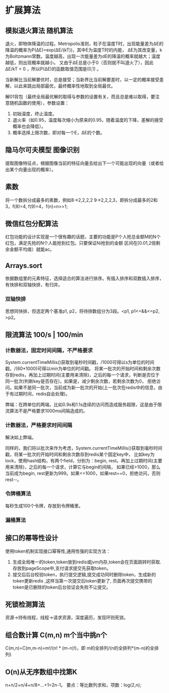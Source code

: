 # 扩展算法
## 模拟退火算法 随机算法
退火，即物体降温的过程。Metropolis准则，粒子在温度T时，出现能量差为ΔE的降温的概率为P(ΔE)=exp(ΔE/(kT))，其中E为温度T时的内能，
ΔE为其改变量，k为Boltzmann常数。温度越高，出现一次能量差为dE的降温的概率就越大；温度越低，则出现概率就越小。
又由于ΔE总是小于0（否则就不叫退火了），因此ΔE/kT < 0 ，所以P(ΔE)的函数取值范围是(0,1) 。

当新解比当前解要优时，总是接受；当新界比当前解要差时，以一定的概率接受差解，以此来跳出局部最优，最终概率性地取到全局最优。

解01背包（最终全局最优解的取得与参数的设置有关，而且总是难以取得，要注意随机函数的使用），参数设置：
1. 初始温度，终止温度。
2. 退火率（如0.95，温度每次缩小为原来的0.95，随着温度的下降，差解的接受概率也会降低）。
3. 概率选择上限次数，即对每一个E，ΔE的个数。
## 隐马尔可夫模型 图像识别
提取图像特征点，根据图像当前的特征向量去给出下一个可能出现的向量（或者给出某个向量出现的概率）。
## 素数
将一个数拆分成最多的素数，例如8->2,2,2,2 9->2,2,2,3，即拆分成最多的2和3，f(8)=4, f(9)=4，f(n)=n>>1;
## 微信红包分配算法
红包功能的设计实现是一个很有趣的话题，主要的功能是P个人抢总金额M的N个红包，满足先抢的N个人能抢到红包。只要保证Ni抢到的金额
区间在[0.01,2倍剩余金额平均值）就能ac。
## Arrays.sort
依据数组里的元素特征，选择适合的算法进行排序。有插入排序和双数插入排序，有快排和双轴快排，有归并。
### 双轴快排
思想同快排，但选定两个基准p1, p2，将待排数组分为3段。<p1, p1<=&&<=p2, >p2。  
##  限流算法 100/s | 100/min
### 计数器法，固定时间间隔，不严格要求
System.currentTimeMillis()获取到毫秒时间戳，/1000可得以s为单位的时间戳，/(60*1000)可得以min为单位的时间戳。
将某一批次的开始时间和剩余次数存到redis，再加上过期时间(主要用来清除)，之后的每一个请求，判断是否位于同一批次(判断key是否存在)，如果是，减少剩余次数，若剩余次数为0，
拒绝访问。如果不是同一批次，当前成为新一批次的开始(上一批次在redis中的信息，由于有过期时间，redis自会处理)。

弊端：在跨单位的两端，比如0.9s和1.1s连续的访问而造成服务超限，这是由于限流算法不是严格要求1000ms间隔造成的。
### 计数器法，严格要求时间间隔
解决如上弊端。

同样的，我们将以批次来作为考虑，System.currentTimeMillis()获取到毫秒时间戳，将某一批次的开始时间和剩余次数存到redis某个固定key中，
比如key为lock，使用hash结构，有两个field，分别为：begin, rest。再加上过期时间(主要用来清除)，之后的每一个请求，计算它与begin的间隔，
如果已经>1000，那么当前成为begin, rest更新为999。如果<=1000，如果rest==0，拒绝访问，否则rest--。
### 令牌桶算法
每秒生成100个令牌，存放到令牌桶里。
### 漏桶算法
## 接口的幂等性设计
使用token机制实现接口幂等性,通用性强的实现方法：
1. 生成全局唯一的token,token放到redis或jvm内存,token会在页面跳转时获取.存放到pageScope中,支付请求提交先获取token。
2. 提交后后台校验token，执行提交逻辑,提交成功同时删除token，生成新的token更新redis ,这样当第一次提交后token更新了,
页面再次提交携带的token是已删除的token后台验证会失败不让提交。
## 死锁检测算法
资源->持有线程，线程->请求资源，深度遍历，发现环则死锁。
## 组合数计算 C(m,n) m个当中挑n个
C(m,n)=C(m,m-n)=m!/(n! * (m-n)!)，即 m的全排列/(n的全排列*(m-n)的全排列)
## O(n)从无序数组中找第K
n+n/2+n/4+n/8+...+1=2n-1。
要点：等比数列求和，项数：log(2,n);
